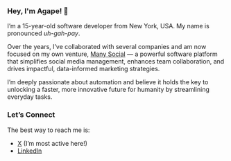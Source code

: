 ### Hey, I'm Agape! 👋  

I’m a 15-year-old software developer from New York, USA. My name is pronounced *uh-gah-pay*.  

Over the years, I’ve collaborated with several companies and am now focused on my own venture, [Many Social](https://many.app) — a powerful software platform that simplifies social media management, enhances team collaboration, and drives impactful, data-informed marketing strategies.  

I’m deeply passionate about automation and believe it holds the key to unlocking a faster, more innovative future for humanity by streamlining everyday tasks.  

### Let’s Connect  

The best way to reach me is:  
- [X](https://x.com/agapekl) (I’m most active here!)  
- [LinkedIn](https://www.linkedin.com/in/agape-keleta-8301522ab/)  
